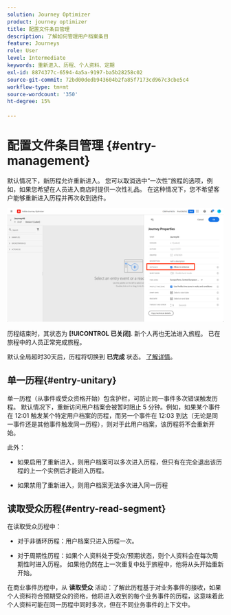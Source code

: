 ```yaml
---
solution: Journey Optimizer
product: journey optimizer
title: 配置文件条目管理
description: 了解如何管理用户档案条目
feature: Journeys
role: User
level: Intermediate
keywords: 重新进入、历程、个人资料、定期
exl-id: 8874377c-6594-4a5a-9197-ba5b28258c02
source-git-commit: 72bd00dedb943604b2fa85f7173cd967c3cbe5c4
workflow-type: tm+mt
source-wordcount: '350'
ht-degree: 15%

---
```


# 配置文件条目管理 {#entry-management}

默认情况下，新历程允许重新进入。 您可以取消选中“一次性”旅程的选项，例如，如果您希望在人员进入商店时提供一次性礼品。 在这种情况下，您不希望客户能够重新进入历程并再次收到选件。

![](assets/journey-re-entrance.png)

历程结束时，其状态为 **[!UICONTROL 已关闭]**. 新个人再也无法进入旅程。 已在旅程中的人员正常完成旅程。

默认全局超时30天后，历程将切换到 **已完成** 状态。  [了解详情](journey-gs.md#global_timeout)。


## 单一历程{#entry-unitary}

单一历程（从事件或受众资格开始）包含护栏，可防止同一事件多次错误触发历程。 默认情况下，重新访问用户档案会被暂时阻止 5 分钟。例如，如果某个事件在 12:01 触发某个特定用户档案的历程，而另一个事件在 12:03 到达（无论是同一事件还是其他事件触发同一历程），则对于此用户档案，该历程将不会重新开始。

此外：

* 如果启用了重新进入，则用户档案可以多次进入历程，但只有在完全退出该历程的上一个实例后才能进入历程。

* 如果禁用了重新进入，则用户档案无法多次进入同一历程

## 读取受众历程{#entry-read-segment}

在读取受众历程中：

* 对于非循环历程：用户档案只进入历程一次。

* 对于周期性历程：如果个人资料处于受众/预期状态，则个人资料会在每次周期性时进入历程。 如果他仍然在上一次重复中处于旅程中，他将从头开始重新开始。

在商业事件历程中，从 **读取受众** 活动：了解此历程基于对业务事件的接收，如果个人资料符合预期受众的资格，他将进入收到的每个业务事件的历程，这意味着此个人资料可能在同一历程中同时多次，但在不同业务事件的上下文中。
